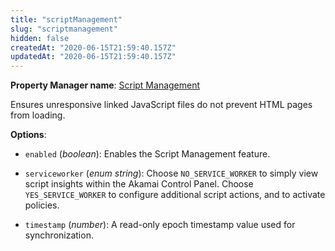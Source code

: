 ```yaml
---
title: "scriptManagement"
slug: "scriptmanagement"
hidden: false
createdAt: "2020-06-15T21:59:40.157Z"
updatedAt: "2020-06-15T21:59:40.157Z"
---
```

__Property Manager name__: [Script Management](https://control.akamai.com/wh/CUSTOMER/AKAMAI/en-US/WEBHELP/property-manager/property-manager-help/csh_lookup.html?id=PM_3000)

Ensures unresponsive linked JavaScript files do not prevent HTML pages from loading.

__Options__:

<div class="option" markdown="1" id="scriptManagement.enabled" >

- `enabled` (_boolean_): Enables the Script Management feature.

</div>

<div class="option" markdown="1" id="scriptManagement.serviceworker" >

- `serviceworker` (_enum string_): Choose `NO_SERVICE_WORKER` to simply view script insights within the Akamai Control Panel.  Choose `YES_SERVICE_WORKER` to configure additional script actions, and to activate policies.

</div>

<div class="option" markdown="1" id="scriptManagement.timestamp" >

- `timestamp` (_number_): A read-only epoch timestamp value used for synchronization.

</div>

</div>

<div class="feature" data-feature="segmentedContentProtection" markdown="1">
